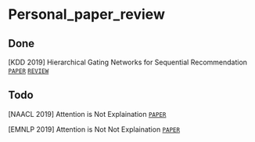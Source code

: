 # Personal_paper_review
## Done
[KDD 2019] ﻿Hierarchical Gating Networks for Sequential Recommendation 
[`PAPER`](https://arxiv.org/abs/1906.09217) [`REVIEW`](https://github.com/OnYuKang/Personal_paper_review/issues/1)

## Todo
[NAACL 2019] Attention is Not Explaination
[`PAPER`](https://arxiv.org/abs/1902.10186)

[EMNLP 2019] Attention is Not Not Explaination
[`PAPER`](https://arxiv.org/abs/1908.04626)
